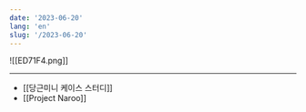 ```yaml
---
date: '2023-06-20'
lang: 'en'
slug: '/2023-06-20'
---
```


![[ED71F4.png]]

---

- [[당근미니 케이스 스터디]]
- [[Project Naroo]]
